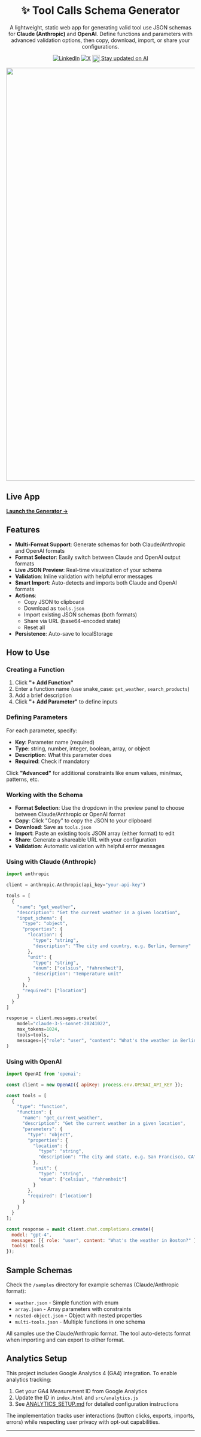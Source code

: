 <div align="center">

# ✨ Tool Calls Schema Generator

A lightweight, static web app for generating valid tool use JSON schemas for **Claude (Anthropic)** and **OpenAI**. Define functions and parameters with advanced validation options, then copy, download, import, or share your configurations.

<p>
<a href="https://www.linkedin.com/in/sahar-mor/" target="_blank"><img src="https://img.shields.io/badge/LinkedIn-Connect-blue" alt="LinkedIn"></a>
<a href="https://x.com/theaievangelist" target="_blank"><img src="https://img.shields.io/twitter/follow/:theaievangelist" alt="X"></a>
<a href="http://aitidbits.ai/" target="_blank"><img src="https://github.com/saharmor/saharmor.github.io/blob/main/images/ai%20tidbits%20logo.png?raw=true" alt="Stay updated on AI" width="20" height="20" style="vertical-align: middle;"> Stay updated on AI</a>

</p>

<img width="1674" height="1101" alt="Toolsuse" src="https://github.com/user-attachments/assets/c2df9caf-35d0-499a-9500-727a7cd1281a" />


</div>

## Live App

**[Launch the Generator →](https://toolsuse.dev)**


## Features

- **Multi-Format Support**: Generate schemas for both Claude/Anthropic and OpenAI formats
- **Format Selector**: Easily switch between Claude and OpenAI output formats
- **Live JSON Preview**: Real-time visualization of your schema
- **Validation**: Inline validation with helpful error messages
- **Smart Import**: Auto-detects and imports both Claude and OpenAI formats
- **Actions**:
  - Copy JSON to clipboard
  - Download as `tools.json`
  - Import existing JSON schemas (both formats)
  - Share via URL (base64-encoded state)
  - Reset all
- **Persistence**: Auto-save to localStorage

## How to Use

### Creating a Function

1. Click **"+ Add Function"**
2. Enter a function name (use snake_case: `get_weather`, `search_products`)
3. Add a brief description
4. Click **"+ Add Parameter"** to define inputs

### Defining Parameters

For each parameter, specify:
- **Key**: Parameter name (required)
- **Type**: string, number, integer, boolean, array, or object
- **Description**: What this parameter does
- **Required**: Check if mandatory

Click **"Advanced"** for additional constraints like enum values, min/max, patterns, etc.

### Working with the Schema

- **Format Selection**: Use the dropdown in the preview panel to choose between Claude/Anthropic or OpenAI format
- **Copy**: Click "Copy" to copy the JSON to your clipboard
- **Download**: Save as `tools.json`
- **Import**: Paste an existing tools JSON array (either format) to edit
- **Share**: Generate a shareable URL with your configuration
- **Validation**: Automatic validation with helpful error messages

### Using with Claude (Anthropic)

```python
import anthropic

client = anthropic.Anthropic(api_key="your-api-key")

tools = [
  {
    "name": "get_weather",
    "description": "Get the current weather in a given location",
    "input_schema": {
      "type": "object",
      "properties": {
        "location": {
          "type": "string",
          "description": "The city and country, e.g. Berlin, Germany"
        },
        "unit": {
          "type": "string",
          "enum": ["celsius", "fahrenheit"],
          "description": "Temperature unit"
        }
      },
      "required": ["location"]
    }
  }
]

response = client.messages.create(
    model="claude-3-5-sonnet-20241022",
    max_tokens=1024,
    tools=tools,
    messages=[{"role": "user", "content": "What's the weather in Berlin?"}]
)
```

### Using with OpenAI

```javascript
import OpenAI from 'openai';

const client = new OpenAI({ apiKey: process.env.OPENAI_API_KEY });

const tools = [
  {
    "type": "function",
    "function": {
      "name": "get_current_weather",
      "description": "Get the current weather in a given location",
      "parameters": {
        "type": "object",
        "properties": {
          "location": {
            "type": "string",
            "description": "The city and state, e.g. San Francisco, CA"
          },
          "unit": {
            "type": "string",
            "enum": ["celsius", "fahrenheit"]
          }
        },
        "required": ["location"]
      }
    }
  }
];

const response = await client.chat.completions.create({
  model: "gpt-4",
  messages: [{ role: "user", content: "What's the weather in Boston?" }],
  tools: tools
});
```

## Sample Schemas

Check the `/samples` directory for example schemas (Claude/Anthropic format):
- `weather.json` - Simple function with enum
- `array.json` - Array parameters with constraints
- `nested-object.json` - Object with nested properties
- `multi-tools.json` - Multiple functions in one schema

All samples use the Claude/Anthropic format. The tool auto-detects format when importing and can export to either format.

## Analytics Setup

This project includes Google Analytics 4 (GA4) integration. To enable analytics tracking:

1. Get your GA4 Measurement ID from Google Analytics
2. Update the ID in `index.html` and `src/analytics.js`
3. See [ANALYTICS_SETUP.md](./ANALYTICS_SETUP.md) for detailed configuration instructions

The implementation tracks user interactions (button clicks, exports, imports, errors) while respecting user privacy with opt-out capabilities.

---
